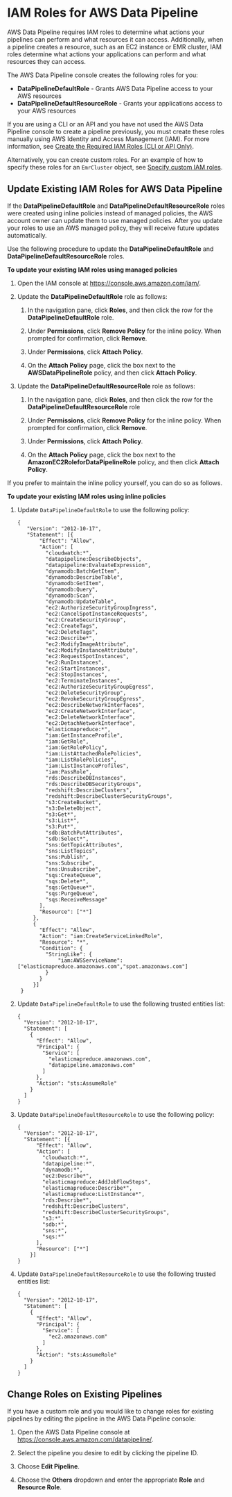 # IAM Roles for AWS Data Pipeline<a name="dp-iam-roles"></a>

AWS Data Pipeline requires IAM roles to determine what actions your pipelines can perform and what resources it can access\. Additionally, when a pipeline creates a resource, such as an EC2 instance or EMR cluster, IAM roles determine what actions your applications can perform and what resources they can access\.

The AWS Data Pipeline console creates the following roles for you:
+ **DataPipelineDefaultRole** \- Grants AWS Data Pipeline access to your AWS resources
+ **DataPipelineDefaultResourceRole** \- Grants your applications access to your AWS resources

If you are using a CLI or an API and you have not used the AWS Data Pipeline console to create a pipeline previously, you must create these roles manually using AWS Identity and Access Management \(IAM\)\. For more information, see [Create the Required IAM Roles \(CLI or API Only\)](dp-get-setup.md#dp-iam-roles-new)\.

Alternatively, you can create custom roles\. For an example of how to specify these roles for an `EmrCluster` object, see [Specify custom IAM roles](dp-object-emrcluster.md#example4)\.

## Update Existing IAM Roles for AWS Data Pipeline<a name="dp-iam-existing-accounts"></a>

If the **DataPipelineDefaultRole** and **DataPipelineDefaultResourceRole** roles were created using inline policies instead of managed policies, the AWS account owner can update them to use managed policies\. After you update your roles to use an AWS managed policy, they will receive future updates automatically\.

Use the following procedure to update the **DataPipelineDefaultRole** and **DataPipelineDefaultResourceRole** roles\.

**To update your existing IAM roles using managed policies**

1. Open the IAM console at [https://console\.aws\.amazon\.com/iam/](https://console.aws.amazon.com/iam/)\.

1. Update the **DataPipelineDefaultRole** role as follows:

   1. In the navigation pane, click **Roles**, and then click the row for the **DataPipelineDefaultRole** role\.

   1. Under **Permissions**, click **Remove Policy** for the inline policy\. When prompted for confirmation, click **Remove**\.

   1. Under **Permissions**, click **Attach Policy**\.

   1. On the **Attach Policy** page, click the box next to the **AWSDataPipelineRole** policy, and then click **Attach Policy**\.

1. Update the **DataPipelineDefaultResourceRole** role as follows:

   1. In the navigation pane, click **Roles**, and then click the row for the **DataPipelineDefaultResourceRole** role

   1. Under **Permissions**, click **Remove Policy** for the inline policy\. When prompted for confirmation, click **Remove**\.

   1. Under **Permissions**, click **Attach Policy**\.

   1. On the **Attach Policy** page, click the box next to the **AmazonEC2RoleforDataPipelineRole** policy, and then click **Attach Policy**\.

If you prefer to maintain the inline policy yourself, you can do so as follows\.

**To update your existing IAM roles using inline policies**

1. Update `DataPipelineDefaultRole` to use the following policy:

   ```
   {
      "Version": "2012-10-17",
      "Statement": [{
          "Effect": "Allow",
          "Action": [
            "cloudwatch:*",
            "datapipeline:DescribeObjects",
            "datapipeline:EvaluateExpression",
            "dynamodb:BatchGetItem",
            "dynamodb:DescribeTable",
            "dynamodb:GetItem",
            "dynamodb:Query",
            "dynamodb:Scan",
            "dynamodb:UpdateTable",
            "ec2:AuthorizeSecurityGroupIngress",
            "ec2:CancelSpotInstanceRequests",
            "ec2:CreateSecurityGroup",
            "ec2:CreateTags",
            "ec2:DeleteTags",
            "ec2:Describe*",
            "ec2:ModifyImageAttribute",
            "ec2:ModifyInstanceAttribute",
            "ec2:RequestSpotInstances",
            "ec2:RunInstances",
            "ec2:StartInstances",
            "ec2:StopInstances",
            "ec2:TerminateInstances",
            "ec2:AuthorizeSecurityGroupEgress", 
            "ec2:DeleteSecurityGroup", 
            "ec2:RevokeSecurityGroupEgress", 
            "ec2:DescribeNetworkInterfaces", 
            "ec2:CreateNetworkInterface", 
            "ec2:DeleteNetworkInterface", 
            "ec2:DetachNetworkInterface",
            "elasticmapreduce:*",
            "iam:GetInstanceProfile",
            "iam:GetRole",
            "iam:GetRolePolicy",
            "iam:ListAttachedRolePolicies",
            "iam:ListRolePolicies",
            "iam:ListInstanceProfiles",
            "iam:PassRole",
            "rds:DescribeDBInstances",
            "rds:DescribeDBSecurityGroups",
            "redshift:DescribeClusters",
            "redshift:DescribeClusterSecurityGroups",
            "s3:CreateBucket",
            "s3:DeleteObject",
            "s3:Get*",
            "s3:List*",
            "s3:Put*",
            "sdb:BatchPutAttributes",
            "sdb:Select*",
            "sns:GetTopicAttributes",
            "sns:ListTopics",
            "sns:Publish",
            "sns:Subscribe",
            "sns:Unsubscribe",
            "sqs:CreateQueue", 
            "sqs:Delete*", 
            "sqs:GetQueue*", 
            "sqs:PurgeQueue", 
            "sqs:ReceiveMessage" 
          ],
          "Resource": ["*"]
        },
        {
          "Effect": "Allow",
          "Action": "iam:CreateServiceLinkedRole",
          "Resource": "*",
          "Condition": {
            "StringLike": {
                "iam:AWSServiceName": ["elasticmapreduce.amazonaws.com","spot.amazonaws.com"]
            }
          }
        }]
    }
   ```

1. Update `DataPipelineDefaultRole` to use the following trusted entities list:

   ```
   {
     "Version": "2012-10-17",
     "Statement": [
       {
         "Effect": "Allow",
         "Principal": {
           "Service": [
             "elasticmapreduce.amazonaws.com",
             "datapipeline.amazonaws.com"
           ]
         },
         "Action": "sts:AssumeRole"
       }
     ]
   }
   ```

1. Update `DataPipelineDefaultResourceRole` to use the following policy:

   ```
   {
     "Version": "2012-10-17",
     "Statement": [{
         "Effect": "Allow",
         "Action": [
           "cloudwatch:*",
           "datapipeline:*",
           "dynamodb:*",
           "ec2:Describe*",
           "elasticmapreduce:AddJobFlowSteps",
           "elasticmapreduce:Describe*",
           "elasticmapreduce:ListInstance*",
           "rds:Describe*",
           "redshift:DescribeClusters",
           "redshift:DescribeClusterSecurityGroups",
           "s3:*",
           "sdb:*",
           "sns:*",
           "sqs:*"
         ],
         "Resource": ["*"]
       }]
   }
   ```

1. Update `DataPipelineDefaultResourceRole` to use the following trusted entities list:

   ```
   {
     "Version": "2012-10-17",
     "Statement": [
       {
         "Effect": "Allow",
         "Principal": {
           "Service": [
             "ec2.amazonaws.com"         
           ]
         },
         "Action": "sts:AssumeRole"
       }
     ]
   }
   ```

## Change Roles on Existing Pipelines<a name="dp-iam-change-console"></a>

If you have a custom role and you would like to change roles for existing pipelines by editing the pipeline in the AWS Data Pipeline console:

1. Open the AWS Data Pipeline console at [https://console\.aws\.amazon\.com/datapipeline/](https://console.aws.amazon.com/datapipeline/)\.

1. Select the pipeline you desire to edit by clicking the pipeline ID\.

1. Choose **Edit Pipeline**\.

1. Choose the **Others** dropdown and enter the appropriate **Role** and **Resource Role**\.